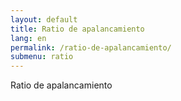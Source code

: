 ```yaml
---
layout: default
title: Ratio de apalancamiento
lang: en
permalink: /ratio-de-apalancamiento/
submenu: ratio
---
```


Ratio de apalancamiento